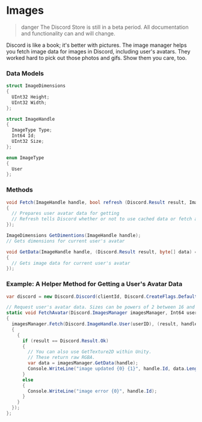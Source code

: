 # Images

> danger
> The Discord Store is still in a beta period. All documentation and functionality can and will change.

Discord is like a book; it's better with pictures. The image manager helps you fetch image data for images in Discord, including user's avatars. They worked hard to pick out those photos and gifs. Show them you care, too.

### Data Models

```cs
struct ImageDimensions
{
  UInt32 Height;
  UInt32 Width;
};

struct ImageHandle
{
  ImageType Type;
  Int64 Id;
  UInt32 Size;
};

enum ImageType
{
  User
};
```

### Methods

```cs
void Fetch(ImageHandle handle, bool refresh (Discord.Result result, ImageHandle handle) =>
{
  // Prepares user avatar data for getting
  // Refresh tells Discord whether or not to use cached data or fetch anew
});

ImageDimensions GetDimentions(ImageHandle handle);
// Gets dimensions for current user's avatar

void GetData(ImageHandle handle, (Discord.Result result, byte[] data) =>
{
  // Gets image data for current user's avatar
});
```

### Example: A Helper Method for Getting a User's Avatar Data

```cs
var discord = new Discord.Discord(clientId, Discord.CreateFlags.Default);

// Request user's avatar data. Sizes can be powers of 2 between 16 and 2048
static void FetchAvatar(Discord.ImagesManager imagesManager, Int64 userID)
{
  imagesManager.Fetch(Discord.ImageHandle.User(userID), (result, handle) =>
  {
    {
      if (result == Discord.Result.Ok)
      {
        // You can also use GetTexture2D within Unity.
        // These return raw RGBA.
        var data = imagesManager.GetData(handle);
        Console.WriteLine("image updated {0} {1}", handle.Id, data.Length);
      }
      else
      {
        Console.WriteLine("image error {0}", handle.Id);
      }
    }
  });
};
```
